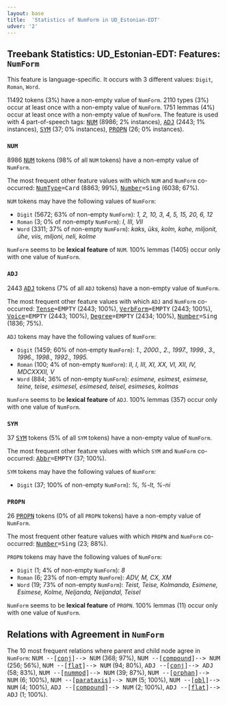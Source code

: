 ```yaml
---
layout: base
title:  'Statistics of NumForm in UD_Estonian-EDT'
udver: '2'
---
```


## Treebank Statistics: UD_Estonian-EDT: Features: `NumForm`

This feature is language-specific.
It occurs with 3 different values: `Digit`, `Roman`, `Word`.

11492 tokens (3%) have a non-empty value of `NumForm`.
2110 types (3%) occur at least once with a non-empty value of `NumForm`.
1751 lemmas (4%) occur at least once with a non-empty value of `NumForm`.
The feature is used with 4 part-of-speech tags: <tt><a href="et_edt-pos-NUM.html">NUM</a></tt> (8986; 2% instances), <tt><a href="et_edt-pos-ADJ.html">ADJ</a></tt> (2443; 1% instances), <tt><a href="et_edt-pos-SYM.html">SYM</a></tt> (37; 0% instances), <tt><a href="et_edt-pos-PROPN.html">PROPN</a></tt> (26; 0% instances).

### `NUM`

8986 <tt><a href="et_edt-pos-NUM.html">NUM</a></tt> tokens (98% of all `NUM` tokens) have a non-empty value of `NumForm`.

The most frequent other feature values with which `NUM` and `NumForm` co-occurred: <tt><a href="et_edt-feat-NumType.html">NumType</a></tt><tt>=Card</tt> (8863; 99%), <tt><a href="et_edt-feat-Number.html">Number</a></tt><tt>=Sing</tt> (6038; 67%).

`NUM` tokens may have the following values of `NumForm`:

* `Digit` (5672; 63% of non-empty `NumForm`): <em>1, 2, 10, 3, 4, 5, 15, 20, 6, 12</em>
* `Roman` (3; 0% of non-empty `NumForm`): <em>I, III, VII</em>
* `Word` (3311; 37% of non-empty `NumForm`): <em>kaks, üks, kolm, kahe, miljonit, ühe, viis, miljoni, neli, kolme</em>

`NumForm` seems to be **lexical feature** of `NUM`. 100% lemmas (1405) occur only with one value of `NumForm`.

### `ADJ`

2443 <tt><a href="et_edt-pos-ADJ.html">ADJ</a></tt> tokens (7% of all `ADJ` tokens) have a non-empty value of `NumForm`.

The most frequent other feature values with which `ADJ` and `NumForm` co-occurred: <tt><a href="et_edt-feat-Tense.html">Tense</a></tt><tt>=EMPTY</tt> (2443; 100%), <tt><a href="et_edt-feat-VerbForm.html">VerbForm</a></tt><tt>=EMPTY</tt> (2443; 100%), <tt><a href="et_edt-feat-Voice.html">Voice</a></tt><tt>=EMPTY</tt> (2443; 100%), <tt><a href="et_edt-feat-Degree.html">Degree</a></tt><tt>=EMPTY</tt> (2434; 100%), <tt><a href="et_edt-feat-Number.html">Number</a></tt><tt>=Sing</tt> (1836; 75%).

`ADJ` tokens may have the following values of `NumForm`:

* `Digit` (1459; 60% of non-empty `NumForm`): <em>1., 2000., 2., 1997., 1999., 3., 1996., 1998., 1992., 1995.</em>
* `Roman` (100; 4% of non-empty `NumForm`): <em>II, I, III, XI, XX, VI, XII, IV, MDCXXXII, V</em>
* `Word` (884; 36% of non-empty `NumForm`): <em>esimene, esimest, esimese, teine, teise, esimesel, esimesed, teisel, esimeses, kolmas</em>

`NumForm` seems to be **lexical feature** of `ADJ`. 100% lemmas (357) occur only with one value of `NumForm`.

### `SYM`

37 <tt><a href="et_edt-pos-SYM.html">SYM</a></tt> tokens (5% of all `SYM` tokens) have a non-empty value of `NumForm`.

The most frequent other feature values with which `SYM` and `NumForm` co-occurred: <tt><a href="et_edt-feat-Abbr.html">Abbr</a></tt><tt>=EMPTY</tt> (37; 100%).

`SYM` tokens may have the following values of `NumForm`:

* `Digit` (37; 100% of non-empty `NumForm`): <em>%, %-lt, %-ni</em>

### `PROPN`

26 <tt><a href="et_edt-pos-PROPN.html">PROPN</a></tt> tokens (0% of all `PROPN` tokens) have a non-empty value of `NumForm`.

The most frequent other feature values with which `PROPN` and `NumForm` co-occurred: <tt><a href="et_edt-feat-Number.html">Number</a></tt><tt>=Sing</tt> (23; 88%).

`PROPN` tokens may have the following values of `NumForm`:

* `Digit` (1; 4% of non-empty `NumForm`): <em>8</em>
* `Roman` (6; 23% of non-empty `NumForm`): <em>ADV, M, CX, XM</em>
* `Word` (19; 73% of non-empty `NumForm`): <em>Teist, Teise, Kolmanda, Esimene, Esimese, Kolme, Neljanda, Neljandal, Teisel</em>

`NumForm` seems to be **lexical feature** of `PROPN`. 100% lemmas (11) occur only with one value of `NumForm`.

## Relations with Agreement in `NumForm`

The 10 most frequent relations where parent and child node agree in `NumForm`:
<tt>NUM --[<tt><a href="et_edt-dep-conj.html">conj</a></tt>]--> NUM</tt> (368; 97%),
<tt>NUM --[<tt><a href="et_edt-dep-compound.html">compound</a></tt>]--> NUM</tt> (256; 56%),
<tt>NUM --[<tt><a href="et_edt-dep-flat.html">flat</a></tt>]--> NUM</tt> (94; 80%),
<tt>ADJ --[<tt><a href="et_edt-dep-conj.html">conj</a></tt>]--> ADJ</tt> (58; 83%),
<tt>NUM --[<tt><a href="et_edt-dep-nummod.html">nummod</a></tt>]--> NUM</tt> (39; 87%),
<tt>NUM --[<tt><a href="et_edt-dep-orphan.html">orphan</a></tt>]--> NUM</tt> (6; 100%),
<tt>NUM --[<tt><a href="et_edt-dep-parataxis.html">parataxis</a></tt>]--> NUM</tt> (5; 100%),
<tt>NUM --[<tt><a href="et_edt-dep-obl.html">obl</a></tt>]--> NUM</tt> (4; 100%),
<tt>ADJ --[<tt><a href="et_edt-dep-compound.html">compound</a></tt>]--> NUM</tt> (2; 100%),
<tt>ADJ --[<tt><a href="et_edt-dep-flat.html">flat</a></tt>]--> ADJ</tt> (1; 100%).

